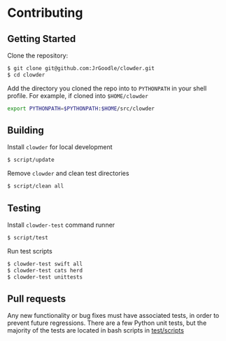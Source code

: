 # Contributing

## Getting Started

Clone the repository:

```bash
$ git clone git@github.com:JrGoodle/clowder.git
$ cd clowder
```

Add the directory you cloned the repo into to `PYTHONPATH` in your shell profile. For example, if cloned into `$HOME/clowder`

```bash
export PYTHONPATH=$PYTHONPATH:$HOME/src/clowder
```

## Building

Install `clowder` for local development

```bash
$ script/update
```

Remove `clowder` and clean test directories

```bash
$ script/clean all
```

## Testing

Install `clowder-test` command runner

```bash
$ script/test
```

Run test scripts

```bash
$ clowder-test swift all
$ clowder-test cats herd
$ clowder-test unittests
```

## Pull requests

Any new functionality or bug fixes must have associated tests, in order to prevent future regressions. There are a few Python unit tests, but the majority of the tests are located in bash scripts in [test/scripts](test/scripts)
